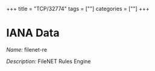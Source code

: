 +++
title = "TCP/32774"
tags = [""]
categories = [""]
+++

# IANA Data

_Name:_ filenet-re

_Description:_ FileNET Rules Engine

